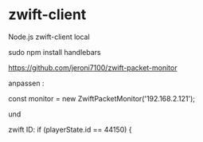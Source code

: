 # zwift-client
Node.js zwift-client local

sudo npm install handlebars 

https://github.com/jeroni7100/zwift-packet-monitor


anpassen :

const monitor = new ZwiftPacketMonitor('192.168.2.121');

und 

zwift ID:  if (playerState.id == 44150) {
